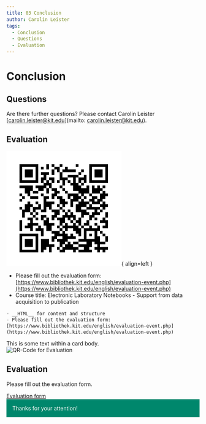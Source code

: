 ```yaml
---
title: 03 Conclusion
author: Carolin Leister
tags:
  - Conclusion
  - Questions
  - Evaluation
---
```


# Conclusion

## Questions

Are there further questions? Please contact Carolin Leister [carolin.leister@kit.edu](mailto: carolin.leister@kit.edu).

## Evaluation



![QR Code for Evaluation](attachments/Evaluation_en.png){ align=left }

- Please fill out the evaluation form: [https://www.bibliothek.kit.edu/english/evaluation-event.php](https://www.bibliothek.kit.edu/english/evaluation-event.php)
- Course title: Electronic Laboratory Notebooks - Support from data acquisition to publication

<div class="grid cards" markdown>

	- __HTML__ for content and structure
	- Please fill out the evaluation form: [https://www.bibliothek.kit.edu/english/evaluation-event.php](https://www.bibliothek.kit.edu/english/evaluation-event.php)

</div>



<div class="card">
  <div class="card-body">
    This is some text within a card body.
  </div>
</div>


<div class="card w-100 mb-3">
  <div class="row no-gutters">
    <div class="col-md-4" style="width: 18rem;">
      <img class="card-img" src="../../attachments/Evaluation_en.png" alt="QR-Code for Evaluation"/>
        </div>
    <div class="col-md-8" style="width: 36rem;">
      <div class="card-body">
            <h2 class="card-title">Evaluation</h2>
            <p class="card-text">Please fill out the evaluation form.</p>
            <a href="https://www.bibliothek.kit.edu/english/evaluation-event.php/" class="btn btn-primary stretched-link">Evaluation form</a>
      </div>
    </div>
  </div>
</div>


<div class="warning" style='padding:0.1em; background-color:#00876C; color:#FFFFFF'>
<span>
<p style='margin-left:1em;'>
Thanks for your attention!
</p>
</span>
</div>



